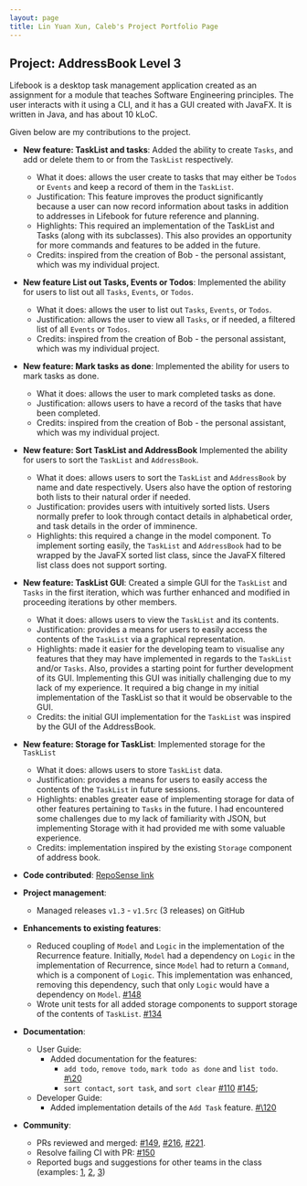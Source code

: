 ```yaml
---
layout: page
title: Lin Yuan Xun, Caleb's Project Portfolio Page
---
```


## Project: AddressBook Level 3

Lifebook is a desktop task management application created as an assignment for a module that teaches Software Engineering principles. The user interacts with it using a CLI, and it has a GUI created with JavaFX. It is written in Java, and has about 10 kLoC.

Given below are my contributions to the project.

* **New feature: TaskList and tasks**: Added the ability to create `Tasks`, and add or delete them to or from the `TaskList` respectively.
  * What it does: allows the user create to tasks that may either be `Todos` or `Events` and keep a record of them in the `TaskList`.
  * Justification: This feature improves the product significantly because a user can now record information about tasks in addition to addresses in Lifebook for future reference and planning.
  * Highlights: This required an implementation of the TaskList and Tasks (along with its subclasses). This also provides an opportunity for more commands and features to be added in the future.
  * Credits: inspired from the creation of Bob - the personal assistant, which was my individual project.

* **New feature List out Tasks, Events or Todos**: Implemented the ability for users to list out all `Tasks`, `Events`, or `Todos`.
  * What it does: allows the user to list out `Tasks`, `Events`, or `Todos`.
  * Justification: allows the user to view all `Tasks`, or if needed, a filtered list of all `Events` or `Todos`.
  * Credits: inspired from the creation of Bob - the personal assistant, which was my individual project.

* **New feature: Mark tasks as done**: Implemented the ability for users to mark tasks as done.
  * What it does: allows the user to mark completed tasks as done.
  * Justification: allows users to have a record of the tasks that have been completed.
  * Credits: inspired from the creation of Bob - the personal assistant, which was my individual project. 

* **New feature: Sort TaskList and AddressBook** Implemented the ability for users to sort the `TaskList` and `AddressBook`.
  * What it does: allows users to sort the `TaskList` and `AddressBook` by name and date respectively. Users also have the option of restoring both lists to their natural order if needed.
  * Justification: provides users with intuitively sorted lists. Users normally prefer to look through contact details in alphabetical order, and task details in the order of imminence.
  * Highlights: this required a change in the model component. To implement sorting easily, the `TaskList` and `AddressBook` had to be wrapped by the JavaFX sorted list class, since the JavaFX filtered list class does not support sorting.

* **New feature: TaskList GUI**: Created a simple GUI for the `TaskList` and `Tasks` in the first iteration, which was further enhanced and modified in proceeding iterations by other members.
  * What it does: allows users to view the `TaskList` and its contents.
  * Justification: provides a means for users to easily access the contents of the `TaskList` via a graphical representation. 
  * Highlights: made it easier for the developing team to visualise any features that they may have implemented in regards to the `TaskList` and/or `Tasks`. Also, provides a starting point for further development of its GUI. Implementing this GUI was initially challenging due to my lack of my experience. It required a big change in my initial implementation of the TaskList so that it would be observable to the GUI.
  * Credits: the initial GUI implementation for the `TaskList` was inspired by the GUI of the AddressBook.

* **New feature: Storage for TaskList**: Implemented storage for the `TaskList`
  * What it does: allows users to store `TaskList` data.
  * Justification: provides a means for users to easily access the contents of the `TaskList` in future sessions.
  * Highlights: enables greater ease of implementing storage for data of other features pertaining to `Tasks` in the future. I had encountered some challenges due to my lack of familiarity with JSON, but implementing Storage with it had provided me with some valuable experience.
  * Credits: implementation inspired by the existing `Storage` component of address book.
  


* **Code contributed**: [RepoSense link](https://nus-cs2103-ay2021s1.github.io/tp-dashboard/#breakdown=true&search=F12-4&sort=groupTitle&sortWithin=title&since=2020-08-14&timeframe=commit&mergegroup=&groupSelect=groupByRepos&checkedFileTypes=functional-code~docs~test-code~other&tabOpen=true&tabType=authorship&tabAuthor=caleblyx&tabRepo=AY2021S1-CS2103T-F12-4%2Ftp%5Bmaster%5D&authorshipIsMergeGroup=false&authorshipFileTypes=functional-code~docs~test-code)

* **Project management**:
  * Managed releases `v1.3` - `v1.5rc` (3 releases) on GitHub

* **Enhancements to existing features**:
  * Reduced coupling of `Model` and `Logic` in the implementation of the Recurrence feature. Initially, `Model` had a dependency on `Logic` in the implementation of Recurrence, since `Model` had to return a `Command`, which is a component of `Logic`. This implementation was enhanced, removing this dependency, such that only `Logic` would have a dependency on `Model`. [\#148](https://github.com/AY2021S1-CS2103T-F12-4/tp/pull/148)
  * Wrote unit tests for all added storage components to support storage of the contents of `TaskList`. [\#134](https://github.com/AY2021S1-CS2103T-F12-4/tp/pull/134)

* **Documentation**:
  * User Guide:
    * Added documentation for the features:
        * `add todo`, `remove todo`, `mark todo as done` and `list todo`. [#\20](https://github.com/AY2021S1-CS2103T-F12-4/tp/pull/20) 
        * `sort contact`, `sort task`, and `sort clear` [\#110](https://github.com/AY2021S1-CS2103T-F12-4/tp/pull/110) [\#145](https://github.com/AY2021S1-CS2103T-F12-4/tp/pull/145);
  * Developer Guide:
    * Added implementation details of the `Add Task` feature. [#\120](https://github.com/AY2021S1-CS2103T-F12-4/tp/pull/120)

* **Community**:
  * PRs reviewed and merged: [\#149](https://github.com/AY2021S1-CS2103T-F12-4/tp/pull/149), [\#216](https://github.com/AY2021S1-CS2103T-F12-4/tp/pull/216), [\#221](https://github.com/AY2021S1-CS2103T-F12-4/tp/pull/221).
  * Resolve failing CI with PR: [\#150](https://github.com/AY2021S1-CS2103T-F12-4/tp/pull/150)
  * Reported bugs and suggestions for other teams in the class (examples: [1](https://github.com/Caleblyx/ped/issues/6), [2](https://github.com/Caleblyx/ped/issues/4), [3](https://github.com/Caleblyx/ped/issues/3))


